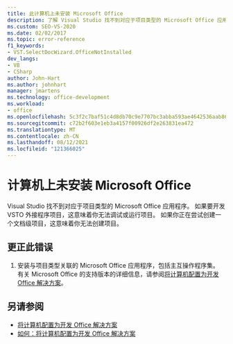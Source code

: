 ```yaml
---
title: 此计算机上未安装 Microsoft Office
description: 了解 Visual Studio 找不到对应于项目类型的 Microsoft Office 应用程序时要执行的操作。
ms.custom: SEO-VS-2020
ms.date: 02/02/2017
ms.topic: error-reference
f1_keywords:
- VST.SelectDocWizard.OfficeNotInstalled
dev_langs:
- VB
- CSharp
author: John-Hart
ms.author: johnhart
manager: jmartens
ms.technology: office-development
ms.workload:
- office
ms.openlocfilehash: 5c3f2c7baf51c4d8db70c9e7707bc3abba593ae4642536aab863b4da377e3e3e
ms.sourcegitcommit: c72b2f603e1eb3a4157f00926df2e263831ea472
ms.translationtype: MT
ms.contentlocale: zh-CN
ms.lasthandoff: 08/12/2021
ms.locfileid: "121366025"
---
```

# <a name="microsoft-office-is-not-installed-on-the-computer"></a>计算机上未安装 Microsoft Office
  Visual Studio 找不到对应于项目类型的 Microsoft Office 应用程序。 如果要开发 VSTO 外接程序项目，这意味着你无法调试或运行项目。 如果你正在尝试创建一个文档级项目，这意味着你无法创建项目。

## <a name="to-correct-the-error"></a>更正此错误

1. 安装与项目类型关联的 Microsoft Office 应用程序，包括主互操作程序集。 有关 Microsoft Office 的支持版本的详细信息，请参阅[将计算机配置为开发 Office 解决方案](../vsto/configuring-a-computer-to-develop-office-solutions.md)。

## <a name="see-also"></a>另请参阅
- [将计算机配置为开发 Office 解决方案](../vsto/configuring-a-computer-to-develop-office-solutions.md)
- [如何：将计算机配置为开发 Office 解决方案](../vsto/how-to-configure-a-computer-to-develop-office-solutions.md)

